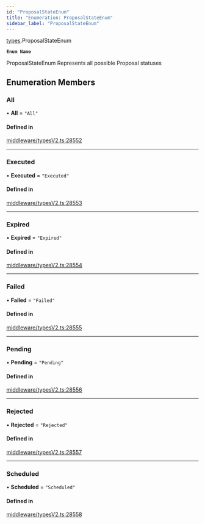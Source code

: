 ```yaml
---
id: "ProposalStateEnum"
title: "Enumeration: ProposalStateEnum"
sidebar_label: "ProposalStateEnum"
---
```


[types](../../../modules/Types/Types.md).ProposalStateEnum

**`Enum Name`**

 ProposalStateEnum
 Represents all possible Proposal statuses

## Enumeration Members

### All

• **All** = ``"All"``

#### Defined in

[middleware/typesV2.ts:28552](https://github.com/PolymeshAssociation/polymesh-sdk/blob/95e180d2/src/middleware/typesV2.ts#L28552)

___

### Executed

• **Executed** = ``"Executed"``

#### Defined in

[middleware/typesV2.ts:28553](https://github.com/PolymeshAssociation/polymesh-sdk/blob/95e180d2/src/middleware/typesV2.ts#L28553)

___

### Expired

• **Expired** = ``"Expired"``

#### Defined in

[middleware/typesV2.ts:28554](https://github.com/PolymeshAssociation/polymesh-sdk/blob/95e180d2/src/middleware/typesV2.ts#L28554)

___

### Failed

• **Failed** = ``"Failed"``

#### Defined in

[middleware/typesV2.ts:28555](https://github.com/PolymeshAssociation/polymesh-sdk/blob/95e180d2/src/middleware/typesV2.ts#L28555)

___

### Pending

• **Pending** = ``"Pending"``

#### Defined in

[middleware/typesV2.ts:28556](https://github.com/PolymeshAssociation/polymesh-sdk/blob/95e180d2/src/middleware/typesV2.ts#L28556)

___

### Rejected

• **Rejected** = ``"Rejected"``

#### Defined in

[middleware/typesV2.ts:28557](https://github.com/PolymeshAssociation/polymesh-sdk/blob/95e180d2/src/middleware/typesV2.ts#L28557)

___

### Scheduled

• **Scheduled** = ``"Scheduled"``

#### Defined in

[middleware/typesV2.ts:28558](https://github.com/PolymeshAssociation/polymesh-sdk/blob/95e180d2/src/middleware/typesV2.ts#L28558)
